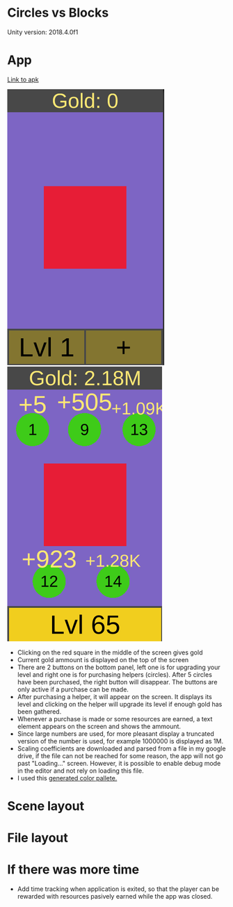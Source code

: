# Circles vs Blocks

Unity version: 2018.4.0f1

# App

[Link to apk](https://drive.google.com/file/d/1eqTu5c_5z-vFlHDqVckAPkP_ctcTJ2mO/view?usp=sharing)

![Screenshot 1](Screenshots/Screenshot_1.png "Initial")
![Screenshot 1](Screenshots/Screenshot_2.png "After circles have been purchased")

* Clicking on the red square in the middle of the screen gives gold
* Current gold ammount is displayed on the top of the screen
* There are 2 buttons on the bottom panel, left one is for upgrading your level and right one is for purchasing helpers (circles).
After 5 circles have been purchased, the right button will disappear. The buttons are only active if a purchase can be made.
* After purchasing a helper, it will appear on the screen. It displays its level and clicking on the helper will upgrade its level
if enough gold has been gathered.
* Whenever a purchase is made or some resources are earned, a text element appears on the screen and shows the ammount.
* Since large numbers are used, for more pleasant display a truncated version of the number is used, for example 1000000 is 
displayed as 1M.
* Scaling coefficients are downloaded and parsed from a file in my google drive, if the file can not be reached for some reason, the app
will not go past "Loading..." screen. However, it is possible to enable debug mode in the editor and not rely on loading this file.
* I used this [generated color pallete.](http://paletton.com/#uid=75z1w0krZuehqDamtvNuGozzjjr)

# Scene layout

# File layout

# If there was more time
* Add time tracking when application is exited, so that the player can be rewarded with resources pasively earned while the app was closed.
